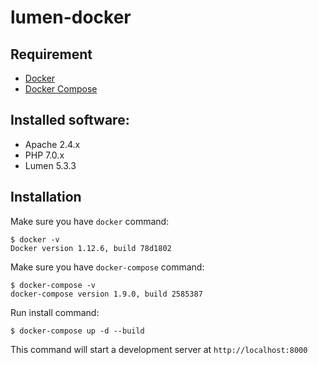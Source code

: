 # lumen-docker

## Requirement

* [Docker](https://www.docker.com/)
* [Docker Compose](https://docs.docker.com/compose/overview/)

## Installed software:
- Apache 2.4.x 
- PHP 7.0.x
- Lumen 5.3.3

## Installation

Make sure you have `docker` command:

```
$ docker -v
Docker version 1.12.6, build 78d1802
```

Make sure you have `docker-compose` command:

```
$ docker-compose -v
docker-compose version 1.9.0, build 2585387
```

Run install command:

```
$ docker-compose up -d --build
```
This command will start a development server at `http://localhost:8000`